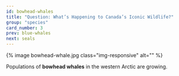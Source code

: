 ```yaml
---
id: bowhead-whales
title: "Question: What’s Happening to Canada’s Iconic Wildlife?"
group: "species"
card_number: 3
prev: blue-whales
next: seals
---
```


{% image bowhead-whale.jpg class="img-responsive" alt="" %}

Populations of **bowhead whales** in the western Arctic are growing. 
